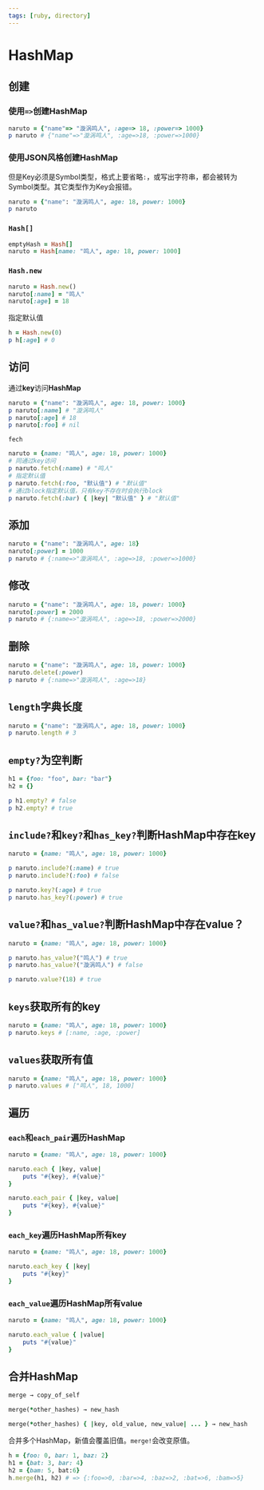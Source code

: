 ```yaml
---
tags: [ruby, directory]
---
```

# HashMap
## 创建
### 使用`=>`创建HashMap

```ruby
naruto = {"name"=> "漩涡鸣人", :age=> 18, :power=> 1000}
p naruto # {"name"=>"漩涡鸣人", :age=>18, :power=>1000}
```

### 使用JSON风格创建HashMap

但是Key必须是Symbol类型，格式上要省略`:`，或写出字符串，都会被转为Symbol类型。其它类型作为Key会报错。

```ruby
naruto = {"name": "漩涡鸣人", age: 18, power: 1000}
p naruto
```

### `Hash[]`

```ruby
emptyHash = Hash[]
naruto = Hash[name: "鸣人", age: 18, power: 1000]
```

### `Hash.new`

```ruby
naruto = Hash.new()
naruto[:name] = "鸣人"
naruto[:age] = 18
```

指定默认值

```ruby
h = Hash.new(0)
p h[:age] # 0
```

## 访问
通过**key**访问**HashMap**

```ruby
naruto = {"name": "漩涡鸣人", age: 18, power: 1000}
p naruto[:name] # "漩涡鸣人"
p naruto[:age] # 18
p naruto[:foo] # nil
```

`fech`

```ruby
naruto = {name: "鸣人", age: 18, power: 1000}
# 同通过key访问
p naruto.fetch(:name) # "鸣人"
# 指定默认值
p naruto.fetch(:foo, "默认值") # "默认值"
# 通过block指定默认值，只有key不存在时会执行block
p naruto.fetch(:bar) { |key| "默认值" } # "默认值"
```

## 添加

```ruby
naruto = {"name": "漩涡鸣人", age: 18}
naruto[:power] = 1000
p naruto # {:name=>"漩涡鸣人", :age=>18, :power=>1000}
```

## 修改

```ruby
naruto = {"name": "漩涡鸣人", age: 18, power: 1000}
naruto[:power] = 2000
p naruto # {:name=>"漩涡鸣人", :age=>18, :power=>2000}
```

## 删除

```ruby
naruto = {"name": "漩涡鸣人", age: 18, power: 1000}
naruto.delete(:power)
p naruto # {:name=>"漩涡鸣人", :age=>18}
```

## `length`字典长度 

```ruby
naruto = {"name": "漩涡鸣人", age: 18, power: 1000}
p naruto.length # 3
```

## `empty?`为空判断

```ruby
h1 = {foo: "foo", bar: "bar"}
h2 = {}

p h1.empty? # false
p h2.empty? # true
```

## `include?`和`key?`和`has_key?`判断HashMap中存在key

```ruby
naruto = {name: "鸣人", age: 18, power: 1000}

p naruto.include?(:name) # true
p naruto.include?(:foo) # false

p naruto.key?(:age) # true
p naruto.has_key?(:power) # true
```

## `value?`和`has_value?`判断HashMap中存在value？

```ruby
naruto = {name: "鸣人", age: 18, power: 1000}

p naruto.has_value?("鸣人") # true
p naruto.has_value?("漩涡鸣人") # false

p naruto.value?(18) # true
```

## `keys`获取所有的key

```ruby
naruto = {name: "鸣人", age: 18, power: 1000}
p naruto.keys # [:name, :age, :power]
```


## `values`获取所有值

```ruby
naruto = {name: "鸣人", age: 18, power: 1000}
p naruto.values # ["鸣人", 18, 1000]
```

## 遍历
### `each`和`each_pair`遍历HashMap

```ruby
naruto = {name: "鸣人", age: 18, power: 1000}

naruto.each { |key, value|
	puts "#{key}, #{value}"
}

naruto.each_pair { |key, value|
	puts "#{key}, #{value}"
}
```

### `each_key`遍历HashMap所有key

```ruby
naruto = {name: "鸣人", age: 18, power: 1000}

naruto.each_key { |key|
	puts "#{key}"
}
```

### `each_value`遍历HashMap所有value

```ruby
naruto = {name: "鸣人", age: 18, power: 1000}

naruto.each_value { |value|
	puts "#{value}"
}
```

## 合并HashMap

```ruby
merge → copy_of_self

merge(*other_hashes) → new_hash

merge(*other_hashes) { |key, old_value, new_value| ... } → new_hash
```

合并多个HashMap，新值会覆盖旧值。`merge!`会改变原值。

```ruby
h = {foo: 0, bar: 1, baz: 2}
h1 = {bat: 3, bar: 4}
h2 = {bam: 5, bat:6}
h.merge(h1, h2) # => {:foo=>0, :bar=>4, :baz=>2, :bat=>6, :bam=>5}
```
